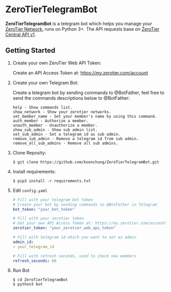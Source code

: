 # ZeroTierTelegramBot

**ZeroTierTelegramBot** is a telegram bot which helps you manage your [ZeroTier Network](https://my.zerotier.com/), runs on Python 3+. The API requests base on [ZeroTier Central API v1](https://apidocs.zerotier.com/).

## Getting Started

1. Create your own ZeroTier Web API Token:

    Create an API Access Token at: https://my.zerotier.com/account

2. Create your own Telegram Bot:

    Create a telegram bot by sending commands to @BotFather, feel free to send the commands descriptions below to @BotFather:

    ```
    help - Show commands list.
    show_network - Show your zerotier networks.
    set_member_name - Set your member's name by using this command.
    auth_member - Authorize a member.
    unauth_member - Unauthorize a member.
    show_sub_admin - Show sub admin list.
    set_sub_admin - Set a telegram id as sub admin.
    remove_sub_admin - Remove a telegram id from sub admin.
    remove_all_sub_admins - Remove all sub admins.
    ```

3. Clone Reposity:

    ```
    $ git clone https://github.com/koonchung/ZeroTierTelegramBot.git
    ```

4. Install requirements:

    ```
    $ pip3 install -r requirements.txt
    ```

5. Edit `config.yaml`

    ```yaml
    # Fill with your telegram bot token
    # Create your bot by sending commands to @BotFather in Telegram
    bot_token: "your_bot_token"

    # Fill with your zerotier token
    # Get your own API Access Token at: https://my.zerotier.com/account
    zerotier_token: "your_zerotier_web_api_token"

    # Fill with telegram id which you want to set as admin
    admin_id:
    - your_telegram_id

    # Fill with refresh seconds, used to check new members
    refresh_seconds: 60
    ```

6. Run Bot

    ```
    $ cd ZeroTierTelegramBot
    $ python3 bot
    ```


